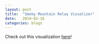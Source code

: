 ```yaml
---
layout: post
title:  "Smoky Mountain Relay Visualizer"
date:   2019-03-16
categories: blogs
---
```


Check out this visualization [here](https://stonemathers.github.io/smr-legs/)!